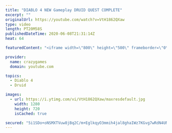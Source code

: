 ```yaml
---
title: "DIABLO 4 NEW Gameplay DRUID QUEST COMPLETE"
excerpt: ""
originalUrl: https://youtube.com/watch?v=VtH1862QXaw
type: video
length: PT20M58S
publishedDateTime: 2020-06-08T21:31:14Z
heat: 64

featuredContent: "<iframe width=\"800\" height=\"500\" frameborder=\"0\" src=\"https://www.youtube.com/embed/VtH1862QXaw\" allow=\"accelerometer; autoplay; encrypted-media; gyroscope; picture-in-picture\" allowfullscreen></iframe>"

provider:
  name: crazygames
  domain: youtube.com

topics:
  - Diablo 4
  - Druid

images:
  - url: https://i.ytimg.com/vi/VtH1862QXaw/maxresdefault.jpg
    width: 1280
    height: 720
    isCached: true

secured: "5i1SDo+oNSMXTVuw8jBq2C/m+EglkqyO3mmih4jal8ghaIWz7KGvg7wRdN4UNvq8qT+/aBsgEAIhSAZRXFd9zCaafhXWvJweyerd3aQt86U5U6yjQjxKUyWPZuSPAMmrt7y+n1f+UfapWUy0ywWoYMaIjQ3IjgcNk6Y2aGpBTP5aTL7U2N6dS9OPw5VaXM1UrwLWqIPoBhzLveOuyzxC2HWwzJ9H3nl23DIzhL+bsjWTgtbxEuxFqiKnAI2e946hj69kUD8VrZS9Xj+Z/OmucBm+Sy/7ya1ghjAr3J2Ol2CjaYfDEEmIveQf9wbNIdRzdXuNHBY5XmYV8lH8KkndBrn5AbZY/8eJsZSKlGpjBj66SQfTLJxAvLNKIh9hN0UpNrXpRGnkvtdj4DZfN9F+fJeySlPxCaE5x7uiUU93FNw=;Lw5SkLinLJLzGfh5a/8QYA=="
---
```


